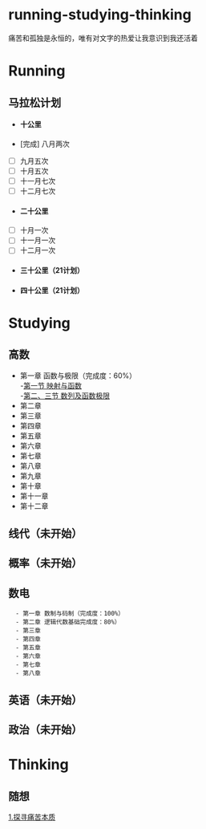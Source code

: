 # running-studying-thinking
痛苦和孤独是永恒的，唯有对文字的热爱让我意识到我还活着
# Running
## 马拉松计划
- #### 十公里
- [完成] 八月两次
- [ ] 九月五次
- [ ] 十月五次
- [ ] 十一月七次
- [ ] 十二月七次

- #### 二十公里
- [ ] 十月一次
- [ ] 十一月一次
- [ ] 十二月一次
- #### 三十公里（21计划）
- #### 四十公里（21计划）
# Studying
## 高数
  - 第一章 函数与极限（完成度：60%）<br/>
    -[第一节 映射与函数](https://github.com/RaguelFoReveR/running-studying-thinking/issues/2)<br/>
    -[第二、三节 数列及函数极限](https://github.com/RaguelFoReveR/running-studying-thinking/issues/3)
  - 第二章
  - 第三章
  - 第四章
  - 第五章
  - 第六章
  - 第七章
  - 第八章
  - 第九章
  - 第十章
  - 第十一章
  - 第十二章
      
      
## 线代（未开始）
## 概率（未开始）
## 数电
      - 第一章 数制与码制（完成度：100%）
      - 第二章 逻辑代数基础完成度：80%）
      - 第三章
      - 第四章
      - 第五章
      - 第六章
      - 第七章
      - 第八章
      
## 英语（未开始）
## 政治（未开始）
# Thinking
## 随想
[1.探寻痛苦本质](https://github.com/RaguelFoReveR/running-studying-thinking/issues/1)

